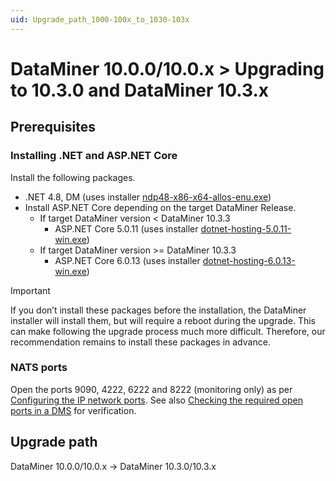 ```yaml
---
uid: Upgrade_path_1000-100x_to_1030-103x
---
```

# DataMiner 10.0.0/10.0.x > Upgrading to 10.3.0 and DataMiner 10.3.x

## Prerequisites

### Installing .NET and ASP.NET Core

Install the following packages.

- .NET 4.8, DM (uses installer [ndp48-x86-x64-allos-enu.exe](https://go.microsoft.com/fwlink/?linkid=2088631))
- Install ASP.NET Core depending on the target DataMiner Release.
  - If target DataMiner version < DataMiner 10.3.3
    - ASP.NET Core 5.0.11 (uses installer [dotnet-hosting-5.0.11-win.exe](https://download.visualstudio.microsoft.com/download/pr/df452763-4b7d-490a-bc03-bd1003d3ff4c/665ee1786528809f33e791558b69cf51/dotnet-hosting-5.0.11-win.exe))
  - If target DataMiner version >= DataMiner 10.3.3
    - ASP.NET Core 6.0.13 (uses installer [dotnet-hosting-6.0.13-win.exe](https://download.visualstudio.microsoft.com/download/pr/0cb3c095-c4f4-4d55-929b-3b4888a7b5f1/4156664d6bfcb46b63916a8cd43f8305/dotnet-hosting-6.0.13-win.exe
))

> [!IMPORTANT]
> If you don’t install these packages before the installation, the DataMiner installer will install them, but will require a reboot during the upgrade.
> This can make following the upgrade process much more difficult. Therefore, our recommendation remains to install these packages in advance.

### NATS ports

Open the ports 9090, 4222, 6222 and 8222 (monitoring only) as per [Configuring the IP network ports](xref:Configuring_the_IP_network_ports).
See also [Checking the required open ports in a DMS](xref:MOP_Checking_the_required_open_ports_in_a_DMS) for verification.

## Upgrade path

DataMiner 10.0.0/10.0.x -> DataMiner 10.3.0/10.3.x
